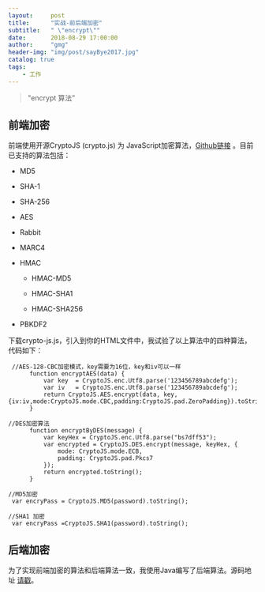 ```yaml
---
layout:     post
title:      "实战-前后端加密"
subtitle:   " \"encrypt\""
date:       2018-08-29 17:00:00
author:     "gmg"
header-img: "img/post/sayBye2017.jpg"
catalog: true
tags:
    - 工作
---
```


> "encrypt 算法”

## 前端加密
前端使用开源CryptoJS (crypto.js) 为 JavaScript加密算法，[Github链接](https://github.com/brix/crypto-js)  。目前已支持的算法包括：
- MD5

- SHA-1

- SHA-256

- AES

- Rabbit

- MARC4

- HMAC

  - HMAC-MD5

  - HMAC-SHA1

  - HMAC-SHA256
- PBKDF2  

下载crypto-js.js，引入到你的HTML文件中，我试验了以上算法中的四种算法，代码如下：
```
 //AES-128-CBC加密模式，key需要为16位，key和iv可以一样
      function encryptAES(data) {
          var key  = CryptoJS.enc.Utf8.parse('123456789abcdefg');
          var iv   = CryptoJS.enc.Utf8.parse('123456789abcdefg');
          return CryptoJS.AES.encrypt(data, key, {iv:iv,mode:CryptoJS.mode.CBC,padding:CryptoJS.pad.ZeroPadding}).toString();
      }
      
//DES加密算法
      function encryptByDES(message) {
          var keyHex = CryptoJS.enc.Utf8.parse("bs7dff53");
          var encrypted = CryptoJS.DES.encrypt(message, keyHex, {
              mode: CryptoJS.mode.ECB,
              padding: CryptoJS.pad.Pkcs7
          });
          return encrypted.toString();
      }

//MD5加密
 var encryPass = CryptoJS.MD5(password).toString();

//SHA1 加密
 var encryPass =CryptoJS.SHA1(password).toString();     
```
## 后端加密
为了实现前端加密的算法和后端算法一致，我使用Java编写了后端算法。源码地址
[请戳](https://github.com/gmg0829/AlgorithmLearningExample/blob/master/src/com/gmg/encrypt/EncryptionUtils.java)。